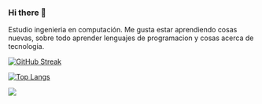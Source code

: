### Hi there 👋

Estudio ingenieria en computación.
Me gusta estar aprendiendo cosas nuevas, sobre todo aprender lenguajes de programacion y cosas acerca de tecnologia.

[![GitHub Streak](https://github-readme-streak-stats.herokuapp.com/?user=javrr-ui)](https://git.io/streak-stats)

[![Top Langs](https://github-readme-stats.vercel.app/api/top-langs/?username=javrr-ui&layout=compact)](https://github.com/anuraghazra/github-readme-stats)

[![](https://github-readme-stats.vercel.app/api/wakatime?username=javrr_ui&layout=compact)](https://github.com/anuraghazra/github-readme-stats)

<!--
**javrr-ui/javrr-ui** is a ✨ _special_ ✨ repository because its `README.md` (this file) appears on your GitHub profile.

Here are some ideas to get you started:

- 🔭 I’m currently working on ...
- 🌱 I’m currently learning ...
- 👯 I’m looking to collaborate on ...
- 🤔 I’m looking for help with ...
- 💬 Ask me about ...
- 📫 How to reach me: ...
- 😄 Pronouns: ...
- ⚡ Fun fact: ...
-->
